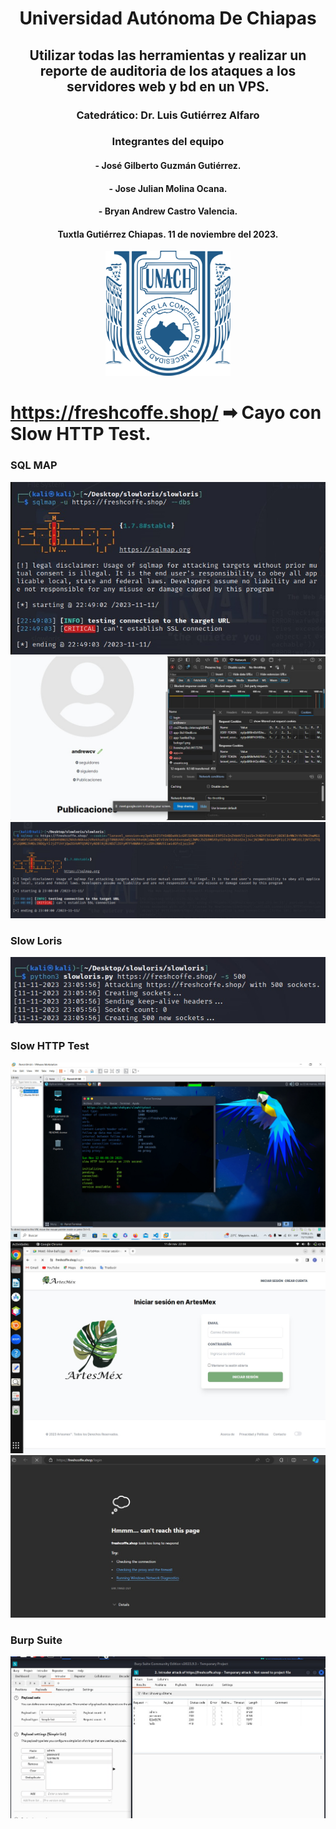 <center>

# Universidad Autónoma De Chiapas

## Utilizar todas las herramientas y realizar un reporte de auditoria de los ataques a los servidores web y bd en un VPS.

### **Catedrático:** Dr. Luis Gutiérrez Alfaro

### **Integrantes del equipo**

#### - José Gilberto Guzmán Gutiérrez.

#### - Jose Julian Molina Ocana.

#### - Bryan Andrew Castro Valencia.


#### Tuxtla Gutiérrez Chiapas. 11 de noviembre del 2023.

<img src="logounach.png" width="200">

</center>

<div style="page-break-after: always;"></div>

# https://freshcoffe.shop/ ➡ Cayo con Slow HTTP Test.

### SQL MAP

![](imgs/capture_1.png)
![](imgs/capture_2.png)
![](imgs/capture_3.png)

### Slow Loris

![](imgs/capture_4.png)

### Slow HTTP Test

![](imgs/capture_5.png)
![](imgs/capture_6.png)
![](imgs/capture_7.png)

### Burp Suite

![](imgs/capture_8.png)